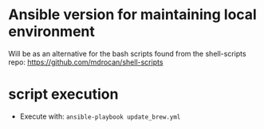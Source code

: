 # Ansible version for maintaining local environment
Will be as an alternative for the bash scripts found from the shell-scripts repo: https://github.com/mdrocan/shell-scripts

# script execution
- Execute with: `ansible-playbook update_brew.yml`
